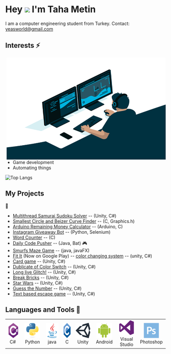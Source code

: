 # Hey <img src="https://media.giphy.com/media/hvRJCLFzcasrR4ia7z/giphy.gif" width="25px">  I'm Taha Metin 
I am a computer engineering student from Turkey.  Contact: yeasworld@gmail.com
  
## Interests ⚡ ##
 <img align="right" alt="GIF" src="https://github.com/TahaMetin/TahaMetin/blob/main/code.gif" width="500" height="320" />
 
- Game development  
- Automating things

![Top Langs](https://github-readme-stats.vercel.app/api/top-langs/?username=TahaMetin&theme=tokyonight&hide=shaderlab,HLSL)


## My Projects 
🎯
- [Multithread Samurai Sudoku Solver](https://github.com/TahaMetin/Samurai-Sudoku-Solver-With-Threads) -- (Unity, C#)
- [Smallest Circle and Beizer Curve Finder](https://github.com/TahaMetin/Smallest-circle-problem) -- (C, Graphics.h)
- [Arduino Remaining Money Calculator](https://github.com/TahaMetin/remaining-money-calculator-para-ustu-hesaplayici-) -- (Arduino, C)
- [Instagram Giveaway Bot](https://github.com/TahaMetin/Instagram-Cekilis-Botu) -- (Python, Selenium)
- [Word Counter](https://github.com/TahaMetin/Word-Counter) -- (C)
- [Daily Code Pusher](https://github.com/TahaMetin/Daily-Code-Pusher/blob/main/README.md) -- (Java, Bat)
🎮
- [Smurfs Maze Game](https://github.com/TahaMetin/Smurfs-Maze-Game) -- (java, javaFX)
- [Fit It](https://play.google.com/store/apps/details?id=com.YeasWorld.FitIt) (Now on Google Play) -- [color changing system](https://github.com/TahaMetin/Slightly-Color-Changing-System) -- (unity, C#) 
- [Card game](https://github.com/TahaMetin/Card-Game-with-unity) -- (Unity, C#)
- [Dublicate of Color Switch](https://github.com/TahaMetin/Switch-Color) -- (Unity, C#)
- [Long live Glitch!](https://github.com/TahaMetin/Long-Live-Glitch-) -- (Unity, C#)
- [Break Bricks](https://github.com/TahaMetin/Block-Breaker) -- (Unity, C#) 
- [Star Wars](https://github.com/TahaMetin/Star-Wars-But-not-the-populer-one) --  (Unity, C#)
- [Guess the Number](https://github.com/TahaMetin/Gues-The-Number) --  (Unity, C#)
- [Text based escape game](https://github.com/TahaMetin/Text-based-Unity-Game) --  (Unity, C#)

## Languages and Tools 🧰
<table>
  <tr>
    <td align="center" width="96">
      <a href="#macropower-tech">
        <img src="https://github.com/TahaMetin/TahaMetin/blob/main/pictures/csharp-original.svg" width="48" height="48" alt="C#" />
      </a>
      <br>C#&nbsp;
    </td>
    <td align="center" width="96">
      <a href="#macropower-tech">
        <img src="https://github.com/TahaMetin/TahaMetin/blob/main/pictures/python-original.svg" width="48" height="48" alt="Python" />
      </a>
      <br>Python
    </td>
    <td align="center" width="96">
      <a href="#macropower-tech">
        <img src="https://github.com/TahaMetin/TahaMetin/blob/main/pictures/java-original.svg" width="48" height="48" alt="Java" />
      </a>
      <br>java
    </td>
    <td align="center" width="96">
      <a href="#macropower-tech">
        <img src="https://github.com/TahaMetin/TahaMetin/blob/main/pictures/c-original.svg" width="48" height="48" alt="C" />
      </a>
      <br>C
    </td>
    <td align="center" width="96">
      <a href="#macropower-tech">
        <img src="https://github.com/TahaMetin/TahaMetin/blob/main/pictures/unity.png" width="48" height="48" alt="Unity" />
      </a>
      <br>Unity
    </td>
    <td align="center" width="96">
      <a href="#macropower-tech">
        <img src="https://github.com/TahaMetin/TahaMetin/blob/main/pictures/android-original.svg" width="48" height="48" alt="Android" />
      </a>
      <br>Android
    </td>
    <td align="center" width="96">
      <a href="#macropower-tech" >
        <img src="https://github.com/TahaMetin/TahaMetin/blob/main/pictures/visualstudio-plain.svg" width="48" height="48" alt="Visual Stuido" />
      </a>
      <br>Visual Studio
    </td>
    <td align="center" width="96">
      <a href="#macropower-tech" >
        <img src="https://github.com/TahaMetin/TahaMetin/blob/main/pictures/photoshop-plain.svg" width="48" height="48" alt="Photoshop" />
      </a>
      <br>Photoshop
    </td>
  </tr>
</table>

